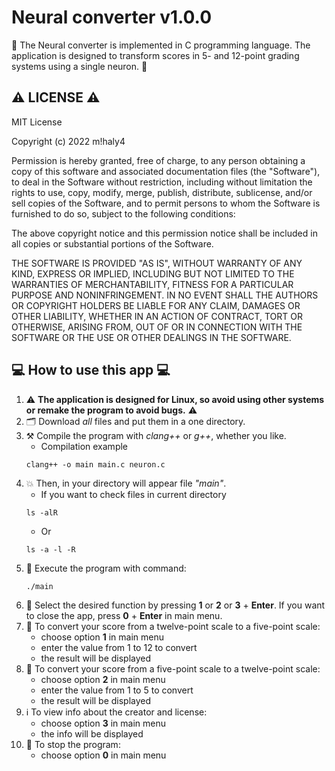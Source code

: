 # Neural converter v1.0.0
🧠 The Neural converter is implemented in C programming language. The application is designed to transform scores in 5- and 12-point grading systems using a single neuron. 🧠

## ⚠️ LICENSE ⚠️
MIT License

Copyright (c) 2022 m!haly4

Permission is hereby granted, free of charge, to any person obtaining a copy
of this software and associated documentation files (the "Software"), to deal
in the Software without restriction, including without limitation the rights
to use, copy, modify, merge, publish, distribute, sublicense, and/or sell
copies of the Software, and to permit persons to whom the Software is
furnished to do so, subject to the following conditions:

The above copyright notice and this permission notice shall be included in all
copies or substantial portions of the Software.

THE SOFTWARE IS PROVIDED "AS IS", WITHOUT WARRANTY OF ANY KIND, EXPRESS OR
IMPLIED, INCLUDING BUT NOT LIMITED TO THE WARRANTIES OF MERCHANTABILITY,
FITNESS FOR A PARTICULAR PURPOSE AND NONINFRINGEMENT. IN NO EVENT SHALL THE
AUTHORS OR COPYRIGHT HOLDERS BE LIABLE FOR ANY CLAIM, DAMAGES OR OTHER
LIABILITY, WHETHER IN AN ACTION OF CONTRACT, TORT OR OTHERWISE, ARISING FROM,
OUT OF OR IN CONNECTION WITH THE SOFTWARE OR THE USE OR OTHER DEALINGS IN THE
SOFTWARE.

## 💻 How to use this app 💻

1) ⚠️ **The application is designed for Linux, so avoid using other systems or remake the program to avoid bugs.** ⚠️
2) 🗂️ Download *all* files and put them in a one directory.
3) ⚒️ Compile the program with *clang++* or *g++*, whether you like.
    - Сompilation example
    ```
    clang++ -o main main.c neuron.c
    ```
4) 💥 Then, in your directory will appear file *"main"*.
    - If you want to check files in current directory
    ```
    ls -alR
    ```
    - Or
    ```
    ls -a -l -R
    ```
5) 🌠 Execute the program with command:
    ```
    ./main
    ```
6) 👷 Select the desired function by pressing **1** or **2** or **3** + **Enter**. If you want to close the app, press **0** + **Enter** in main menu.
7) 💱 To convert your score from a twelve-point scale to a five-point scale:
    - choose option **1** in main menu
    - enter the value from 1 to 12 to convert
    - the result will be displayed
8) 💱 To convert your score from a five-point scale to a twelve-point scale:
    - choose option **2** in main menu
    - enter the value from 1 to 5 to convert
    - the result will be displayed
9) ℹ️ To view info about the creator and license:
    - choose option **3** in main menu
    - the info will be displayed
10) 🛑 To stop the program:
    - choose option **0** in main menu
